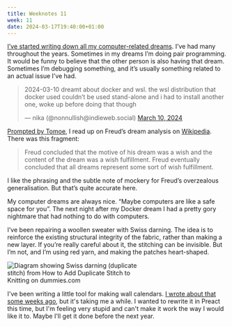 ```yaml
---
title: Weeknotes 11
week: 11
date: 2024-03-17T19:40:00+01:00
---
```


[I’ve started writing down all my computer-related dreams](https://elk.zone/indieweb.social/@nonnullish/112072873619967073). I’ve had many throughout the years. Sometimes in my dreams I’m doing pair programming. It would be funny to believe that the other person is also having that dream. Sometimes I’m debugging something, and it’s usually something related to an actual issue I’ve had.

<blockquote><p>2024-03-10 dreamt about docker and wsl. the wsl distribution that docker used couldn’t be used stand-alone and i had to install another one, woke up before doing that though</p>&mdash; nika (@nonnullish@indieweb.social) <a href="https://elk.zone/indieweb.social/@nonnullish/112072880147652171">March 10, 2024</a></blockquote>

[Prompted by Tomoe](https://elk.zone/indieweb.social/@nondescryptid@kopiti.am/112081524388154036), I read up on Freud’s dream analysis on [Wikipedia](https://en.wikipedia.org/wiki/Irma%27s_injection). There was this fragment:
 
> Freud concluded that the motive of his dream was a wish and the content of the dream was a wish fulfillment. Freud eventually concluded that all dreams represent some sort of wish fulfillment.

I like the phrasing and the subtle note of mockery for Freud’s overzealous generalisation. But that’s quite accurate here. 

My computer dreams are always nice. “Maybe computers are like a safe space for you”. The next night after my Docker dream I had a pretty gory nightmare that had nothing to do with computers.

I’ve been repairing a woollen sweater with Swiss darning. The idea is to reinforce the existing structural integrity of the fabric, rather than making a new layer. If you’re really careful about it, the stitching can be invisible. But I’m not, and I’m using red yarn, and making the patches heart-shaped.

<img
  style="max-width: min(300px, 100%)"
  alt="Diagram showing Swiss darning (duplicate stitch) from How to Add Duplicate Stitch to Knitting on dummies.com"
  title="Diagram showing Swiss darning (duplicate stitch) from How to Add Duplicate Stitch to Knitting on dummies.com"
  src="https://www.dummies.com/wp-content/uploads/108880.image0.jpg"
/>

I've been writing a little tool for making wall calendars. [I wrote about that some weeks ago](http://localhost:8080/weeknotes/weeknotes-1-2024/), but it's taking me a while. I wanted to rewrite it in Preact this time, but I'm feeling very stupid and can't make it work the way I would like it to. Maybe I'll get it done before the next year. 